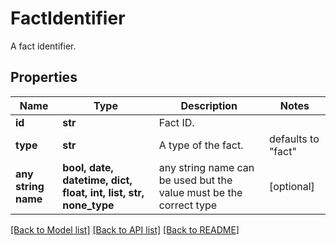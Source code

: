 # FactIdentifier

A fact identifier.

## Properties
Name | Type | Description | Notes
------------ | ------------- | ------------- | -------------
**id** | **str** | Fact ID. | 
**type** | **str** | A type of the fact. | defaults to "fact"
**any string name** | **bool, date, datetime, dict, float, int, list, str, none_type** | any string name can be used but the value must be the correct type | [optional]

[[Back to Model list]](../README.md#documentation-for-models) [[Back to API list]](../README.md#documentation-for-api-endpoints) [[Back to README]](../README.md)


